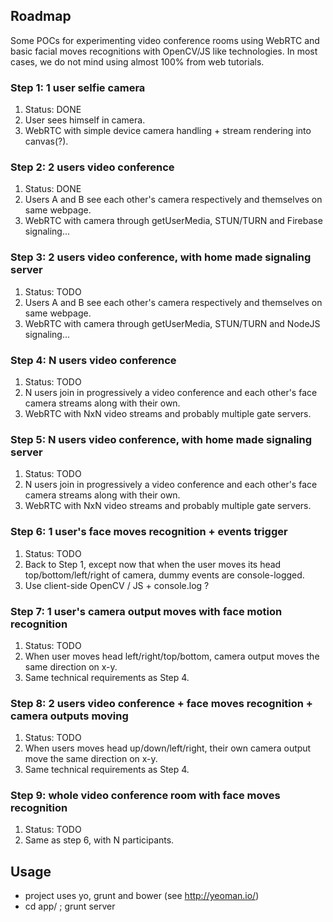 ## Roadmap

Some POCs for experimenting video conference rooms using WebRTC and basic facial moves recognitions with OpenCV/JS like technologies.
In most cases, we do not mind using almost 100% from web tutorials.

### Step 1: 1 user selfie camera
1. Status: DONE
1. User sees himself in camera.
1. WebRTC with simple device camera handling + stream rendering into canvas(?).

### Step 2: 2 users video conference
1. Status: DONE
1. Users A and B see each other's camera respectively and themselves on same webpage.
1. WebRTC with camera through getUserMedia, STUN/TURN and Firebase signaling...

### Step 3: 2 users video conference, with home made signaling server
1. Status: TODO
1. Users A and B see each other's camera respectively and themselves on same webpage.
1. WebRTC with camera through getUserMedia, STUN/TURN and NodeJS signaling...

### Step 4: N users video conference
1. Status: TODO
1. N users join in progressively a video conference and each other's face camera streams along with their own.
1. WebRTC with NxN video streams and probably multiple gate servers.

### Step 5: N users video conference, with home made signaling server
1. Status: TODO
1. N users join in progressively a video conference and each other's face camera streams along with their own.
1. WebRTC with NxN video streams and probably multiple gate servers.

### Step 6: 1 user's face moves recognition + events trigger
1. Status: TODO
1. Back to Step 1, except now that when the user moves its head top/bottom/left/right of camera, dummy events are console-logged. 
1. Use client-side OpenCV / JS + console.log ?

### Step 7: 1 user's camera output moves with face motion recognition
1. Status: TODO
1. When user moves head left/right/top/bottom, camera output moves the same direction on x-y.
1. Same technical requirements as Step 4.

### Step 8: 2 users video conference + face moves recognition + camera outputs moving
1. Status: TODO
1. When users moves head up/down/left/right, their own camera output move the same direction on x-y.
1. Same technical requirements as Step 4.

### Step 9: whole video conference room with face moves recognition
1. Status: TODO
1. Same as step 6, with N participants. 

## Usage
- project uses yo, grunt and bower (see http://yeoman.io/)
- cd app/ ; grunt server 
